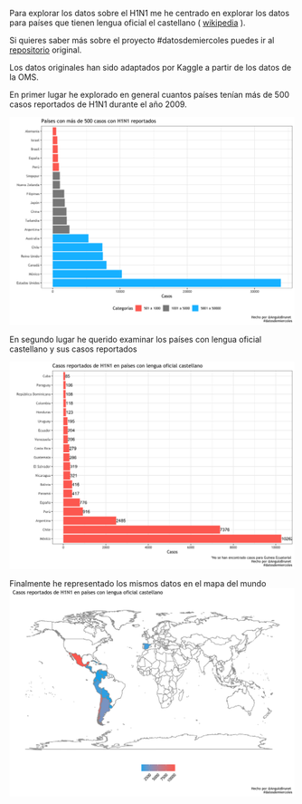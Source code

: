 Para explorar los datos sobre el H1N1 me he centrado en explorar los datos para países que tienen lengua oficial el castellano ( [wikipedia](https://es.wikipedia.org/wiki/Anexo:Pa%C3%ADses_donde_el_español_es_idioma_oficial, "wikipedia") ). 

Si quieres saber más sobre el proyecto #datosdemiercoles puedes ir al [repositorio](https://github.com/cienciadedatos/datos-de-miercoles/tree/master/datos/2020/2020-03-11) original.

Los datos originales han sido adaptados por Kaggle a partir de los datos de la OMS.

En primer lugar he explorado en general cuantos países tenían más de 500 casos reportados de H1N1 durante el año 2009. 

![graph1](https://github.com/AnguloB/datosdemiercoles/blob/master/41_H1N1/Paises_n500.png)

En segundo lugar he querido examinar los países con lengua oficial castellano y sus casos reportados 

![graph2](https://github.com/AnguloB/datosdemiercoles/blob/master/41_H1N1/Paises_ESP.png)

Finalmente he representado los mismos datos en el mapa del mundo
![graph3](https://github.com/AnguloB/datosdemiercoles/blob/master/41_H1N1/Paises_ESP_mapa.png)


